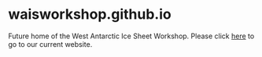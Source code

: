 # waisworkshop.github.io

Future home of the West Antarctic Ice Sheet Workshop. Please click [here](https://www.waisworkshop.org) to go to our current website.
